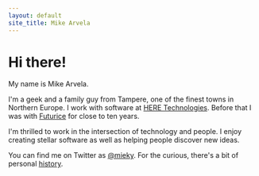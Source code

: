 ```yaml
---
layout: default
site_title: Mike Arvela
---
```


<h1 class="site-title">Hi there!</h1>

<p class="intro-line">My name is Mike Arvela.</p>

I'm a geek and a family guy from Tampere, one of the finest towns in Northern Europe. I work with software at [HERE Technologies](https://www.here.com/). Before that I was with [Futurice](https://www.futurice.com/) for close to ten years.

I'm thrilled to work in the intersection of technology and people. I enjoy creating stellar software as well as helping people discover new ideas.

You can find me on Twitter as [@mieky](https://twitter.com/mieky). For the curious, there's a bit of personal <a href="/about.html">history</a>.
